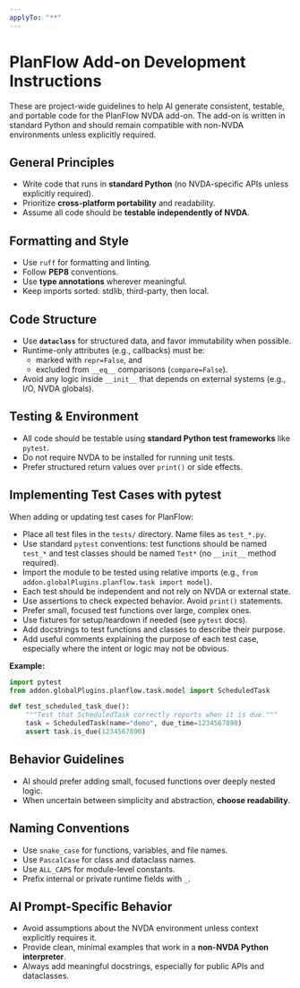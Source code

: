 ```yaml
---
applyTo: "**"
---
```


# PlanFlow Add-on Development Instructions

These are project-wide guidelines to help AI generate consistent, testable, and portable code for the PlanFlow NVDA add-on. The add-on is written in standard Python and should remain compatible with non-NVDA environments unless explicitly required.

## General Principles

- Write code that runs in **standard Python** (no NVDA-specific APIs unless explicitly required).
- Prioritize **cross-platform portability** and readability.
- Assume all code should be **testable independently of NVDA**.

## Formatting and Style

- Use `ruff` for formatting and linting.
- Follow **PEP8** conventions.
- Use **type annotations** wherever meaningful.
- Keep imports sorted: stdlib, third-party, then local.

## Code Structure

- Use **`dataclass`** for structured data, and favor immutability when possible.
- Runtime-only attributes (e.g., callbacks) must be:
  - marked with `repr=False`, and
  - excluded from `__eq__` comparisons (`compare=False`).
- Avoid any logic inside `__init__` that depends on external systems (e.g., I/O, NVDA globals).

## Testing & Environment

- All code should be testable using **standard Python test frameworks** like `pytest`.
- Do not require NVDA to be installed for running unit tests.
- Prefer structured return values over `print()` or side effects.

## Implementing Test Cases with pytest

When adding or updating test cases for PlanFlow:

- Place all test files in the `tests/` directory. Name files as `test_*.py`.
- Use standard `pytest` conventions: test functions should be named `test_*` and test classes should be named `Test*` (no `__init__` method required).
- Import the module to be tested using relative imports (e.g., `from addon.globalPlugins.planflow.task import model`).
- Each test should be independent and not rely on NVDA or external state.
- Use assertions to check expected behavior. Avoid `print()` statements.
- Prefer small, focused test functions over large, complex ones.
- Use fixtures for setup/teardown if needed (see `pytest` docs).
- Add docstrings to test functions and classes to describe their purpose.
- Add useful comments explaining the purpose of each test case, especially where the intent or logic may not be obvious.

**Example:**

```python
import pytest
from addon.globalPlugins.planflow.task.model import ScheduledTask

def test_scheduled_task_due():
    """Test that ScheduledTask correctly reports when it is due."""
    task = ScheduledTask(name="demo", due_time=1234567890)
    assert task.is_due(1234567890)
```

## Behavior Guidelines

- AI should prefer adding small, focused functions over deeply nested logic.
- When uncertain between simplicity and abstraction, **choose readability**.

## Naming Conventions

- Use `snake_case` for functions, variables, and file names.
- Use `PascalCase` for class and dataclass names.
- Use `ALL_CAPS` for module-level constants.
- Prefix internal or private runtime fields with `_`.

## AI Prompt-Specific Behavior

- Avoid assumptions about the NVDA environment unless context explicitly requires it.
- Provide clean, minimal examples that work in a **non-NVDA Python interpreter**.
- Always add meaningful docstrings, especially for public APIs and dataclasses.
